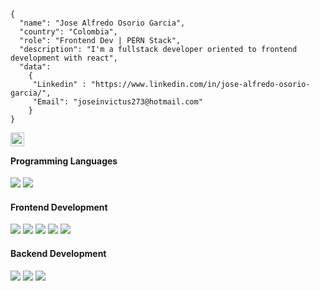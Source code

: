 ```shell
{ 
  "name": "Jose Alfredo Osorio Garcia",
  "country": "Colombia",
  "role": "Frontend Dev | PERN Stack",
  "description": "I'm a fullstack developer oriented to frontend development with react",
  "data": 
    { 
     "Linkedin" : "https://www.linkedin.com/in/jose-alfredo-osorio-garcia/",
     "Email": "joseinvictus273@hotmail.com"
    }
}
```

<a href="https://www.linkedin.com/in/jose-alfredo-osorio-garcia/">
  <img align="left" alt="Jose Osorio LinkedIN" width="22px" src="https://icongr.am/fontawesome/linkedin.svg?size=128&color=70c8ff" />
</a>

<br/>

<h4>Programming Languages</h4>
<p>
  <img src="https://img.shields.io/badge/JavaScript-F7DF1E?style=for-the-badge&logo=javascript&logoColor=black">
  <img src="https://img.shields.io/badge/TypeScript-007ACC?style=for-the-badge&logo=typescript&logoColor=white">
</p>

<h4>Frontend Development</h4>
<p>
  <img src="https://img.shields.io/badge/HTML5-E34F26?style=for-the-badge&logo=html5&logoColor=white">
  <img src="https://img.shields.io/badge/CSS3-1572B6?style=for-the-badge&logo=css3&logoColor=white">
  <img src="https://img.shields.io/badge/styled--components-DB7093?style=for-the-badge&logo=styled-components&logoColor=white">
  <img src="https://img.shields.io/badge/React-20232A?style=for-the-badge&logo=react&logoColor=61DAFB">
  <img src="https://img.shields.io/badge/Redux-593D88?style=for-the-badge&logo=redux&logoColor=white">
</p>
<h4>Backend Development</h4>
<p>
  <img src="https://img.shields.io/badge/Node.js-339933?style=for-the-badge&logo=nodedotjs&logoColor=white">
  <img src="https://img.shields.io/badge/Express.js-000000?style=for-the-badge&logo=express&logoColor=white">
  <img src="https://img.shields.io/badge/Sequelize-52B0E7?style=for-the-badge&logo=Sequelize&logoColor=white">
</p>

